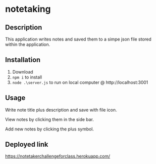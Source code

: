 # notetaking
## Description

This application writes notes and saved them to a simpe json file stored within the application. 

## Installation

1. Download
2. ```npm i``` to install
3. ```node .\server.js``` to run on local computer @ http://localhost:3001

## Usage

Write note title plus description and save with file icon. 

View notes by clicking them in the side bar.

Add new notes by clicking the plus symbol.

## Deployed link
 https://notetakerchallengeforclass.herokuapp.com/